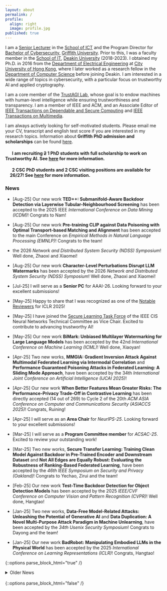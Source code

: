 ```yaml
---
layout: about
permalink: /
profile:
  align: right
  image: profile.jpg
published: true
---
```



<!--### Profile-->
I am a [Senior Lecturer](https://experts.griffith.edu.au/41503-leo-zhang) in the [School of ICT](https://www.griffith.edu.au/griffith-sciences/school-information-communication-technology) and the Program Director for [Bachelor of Cybersecurity](https://www.griffith.edu.au/study/degrees/bachelor-of-cyber-security-1677), [Griffith University](https://www.griffith.edu.au/). Prior to this, I was a faculty member in the [School of IT](https://www.deakin.edu.au/information-technology), [Deakin University](https://www.deakin.edu.au/) (2018-2023). I obtained my Ph.D. in 2016 from the [Department of Electrical Engineering](https://www.ee.cityu.edu.hk/) at [City University of Hong Kong](https://www.cityu.edu.hk/), where I later worked as a research fellow in the [Department of Computer Science](https://www.cs.cityu.edu.hk//) before joining Deakin. I am interested in a wide range of topics in cybersecurity,  with a particular focus on trustworthy AI and applied cryptography. 

I am a core member of the [TrustAGI Lab](https://trust-agi.github.io/), whose goal is to endow machines with human-level intelligence while ensuring  trustworthiness and transparency. I am a member of IEEE and ACM, and an Associate Editor of [IEEE Transactions on Dependable and Secure Computing](https://www.computer.org/csdl/journal/tq) and [IEEE Transactions on Multimedia](https://ieeexplore.ieee.org/xpl/RecentIssue.jsp?punumber=6046). 

I am always actively looking for self-motivated students. Please email me your CV, transcript and english test score if you are interested in my research topics. Information about __Griffith PhD admission and scholarships__ can be found [here]({{site.baseurl}}/prosStudents). 


<p>
<div style="float: left;"><img src="/assets/images/icon.png" width="15" height="18"/></div> 
<h4> &nbsp; I am recruiting <del>2</del> 1 PhD students with full scholarship to work on Trustworthy AI. See <a href = "{{site.baseurl}}/CFP/AI-HDR-Adv">here</a> for more information.</h4>

<div style="float: left;"><img src="/assets/images/icon.png" width="15" height="18"/></div> 
<h4> &nbsp; 2 CSC PhD students and 2 CSC visiting positions are available for 26/27! See <a href = "{{site.baseurl}}/prosStudents/">here</a> for more information.</h4>
</p>


<!--
<div style="float: left;"><img src="/assets/images/icon.png" width="15" height="18"/></div> 
<h4> &nbsp; <del>I am recruiting 2  PhD students with full scholarship to work on quantum-safe algorithms and protocols. See <a href = "{{site.baseurl}}/CFP/HDR-Adv">here</a> for more information.</del></h4>

<div style="float: left;"><img src="/assets/images/icon.png" width="15" height="18"/></div> 
<h4> &nbsp; <del>The main round of the 2025 Griffith PhD Scholarship is open until 27-08-2024 for international applicants. See <a href = "{{site.baseurl}}/prosStudents/">here</a> for more information.</del></h4>
-->

### News
- [Aug-25] Our new work __TED++: Submanifold-Aware Backdoor Detection via Layerwise Tubular-Neighbourhood Screening__ has been accepted to the 2025 IEEE _International Conference on Data Mining (ICDM)_! Congrats to Nam!

- [Aug-25] Our new work __Pre-training CLIP against Data Poisoning with Optimal Transport-based Matching and Alignment__ has been accepted to the main Conference on _Empirical Methods in Natural Language Processing (EMNLP)_! Congrats to the team!

- the 2026 _Network and Distributed System Security (NDSS)  Symposium_! Well done, Zhaoxi and Xiaomei!

- [Aug-25] Our new work __Character-Level Perturbations Disrupt LLM Watermarks__ has been accepted by the 2026 _Network and Distributed System Security (NDSS)  Symposium_! Well done, Zhaoxi and Xiaomei!

- [Jul-25] I will serve as a __Senior PC__ for AAAI-26. Looking forward to your excellent submissions!

- [May-25] Happy to share that I was recognized as one of the [Notable Reviewers](https://iclr.cc/Conferences/2025/Reviewers) for ICLR 2025!

- [May-25] I have joined the [Secure Learning Task Force](https://sites.google.com/view/ieee-tf-secure-learning) of the IEEE CIS Neural Networks Technical Committee as Vice Chair. Excited to contribute to advancing trustworthy AI!

- [May-25] Our new work __BiMark: Unbiased Multilayer Watermarking for Large Language Models__ has been accepted by the 42nd _International Conference on Machine Learning (ICML)_! Well done, Xiaoyan!

- [Apr-25] Two new works, __MMGIA: Gradient Inversion Attack Against Multimodal Federated Learning via Intermodal Correlation__ and __Performance Guaranteed Poisoning Attacks in Federated Learning: A Sliding Mode Approach__, have been accepted by the 34th _International Joint Conference on Artificial Intelligence (IJCAI 2025)_!

- [Apr-25] Our new work __When Better Features Mean Greater Risks: The Performance-Privacy Trade-Off in Contrastive Learning__ has been directly accepted (14 out of 269) to Cycle 2 of the 20th _ACM ASIA Conference on Computer and Communications Security (ASIACCS 2025)_! Congrats, Ruining!

- [Apr-25] I will serve as an __Area Chair__ for _NeurIPS-25_. Looking forward to your excellent submissions!

- [Mar-25] I will serve as a __Program Committee member__ for _ACSAC-25_. Excited to review your outstanding work!

- [Mar-25] Two new works, __Secure Transfer Learning: Training Clean Model Against Backdoor in Pre-Trained Encoder and Downstream Dataset__ and __Not All Edges are Equally Robust: Evaluating the Robustness of Ranking-Based Federated Learning__, have been accepted by the _46th IEEE Symposium on Security and Privacy (Oakland)_! Congrats to Yechao, Zirui and the team!

- [Feb-25] Our new work __Test-Time Backdoor Detection for Object Detection Models__ has been accepted by the 2025 _IEEE/CVF Conference on Computer Vision and Pattern Recognition (CVPR)_! Well done, Hangtao!

- [Jan-25] Two new works, __Data-Free Model-Related Attacks: Unleashing the Potential of Generative AI__ and __Data Duplication: A Novel Multi-Purpose Attack Paradigm in Machine Unlearning__, have been accepted by the _34th Usenix Security Symposium_! Congrats to Dayong and the team! 

- [Jan-25] Our new work __BadRobot: Manipulating Embodied LLMs in the Physical World__ has been accepted by the 2025 _International Conference on Learning Representations (ICLR)_! Congrats, Hangtao!

<!--{::options parse_block_html="true" /}
<details open> <summary markdown="span"> __News__ </summary>
</details>
<br/>
{::options parse_block_html="false" /}-->

{::options parse_block_html="true" /}
<details>
<summary markdown="span">Older News</summary>

[Dec-24] Three new works __NumbOD: A Spatial-Frequency Fusion Attack Against Object Detectors__, __Detecting and Corrupting Convolution-based Unlearnable Examples__ and __Improving Generalization of Universal Adversarial Perturbation via Dynamic Maximin Optimization__  have been accepted by _AAAI 2025_! Congrats, Ziqi, Xianlong, and Yechao!

[Dec-24] Our new work __PrivGNN: High-Performance Secure Inference for Cryptographic Graph Neural Networks__ has been accepted by the 2025 _International Conference Financial Cryptography and Data Security (FC 2025, AR =15.7%)_! Well done, Fuyi!

[Dec-24] Our new work __SEBioID: Secure and Efficient Biometric Identification with Two-Party Computation__ has been accepted by the 2025 _International Conference on Applied Cryptography and Network Security (ACNS 2025, Cycle 1 AR =15.5%)_! Congrats, Fuyi!

[Nov-24] I will co-organise [RAID'25](https://raid2025.github.io/index.html) as a local chair. Please submit your good works!

[Oct-24] I have joined the editorial team of __IEEE Transactions on Multimedia__ as an associate editor. Please submit your good works!

[Sep-24] Our new work __DarkSAM: Fooling Segment Anything Model to Segment Nothing__ has been accepted by the Thirty-eighth _Annual Conference on Neural Information Processing Systems (NeurIPS 2024)_! Congrats, Ziqi!

[Aug-24] Our new work __Stealing Watermarks of Large Language Models via Mixed Integer Programming__ has been accepted by the 2024 _Annual Computer Security Applications Conference (ACSAC 2024)_! Congrats, Zhaoxi and Xiaomei!

[Aug-24] I will serve as a __Program Committee member__ for _ASIACCS-25_. Looking forward to reviewing your excellent submissions!

[Jul-24] Our new work __DERD: Data-free Adversarial Robustness Distillation through Self-adversarial Teacher Group__ has been accepted to _ACM Multimedia (MM 2024)_! Congrats, Yuhang!

[Jun-24] Our new work __ECLIPSE: Expunging Clean-label Indiscriminate Poisons via Sparse Diffusion Purification__ has been accepted to the Srping Cycle of _ESORICS 2024_! Congrats, Xianlong!

[May-24] Our new work __IBD-PSC: Input-level Backdoor Detection via Parameter-oriented Scaling Consistency__ has been accepted by the 2024 _International Conference on Machine Learning (ICML 2024)_! Congrats, Linshan!

[Apr-24] I will serve as a __Program Committee member__ for _PETS-25_. Looking forward to reviewing your excellent submissions!

[Apr-24] Our new works __Detector Collapse: Backdooring Object Detection to Catastrophic Overload or Blindness__ and __DarkFed: A Data-Free Backdoor Attack in Federated Learning__ have been accepted by the 33rd _International Joint Conference on Artificial Intelligence (IJCAI 2024)_! Congrats, Hangtao and Wei!

[Mar-24] Our new work __Exploiting Class-Wise Rotation for Availability Poisoning Attacks in 3D Point Clouds__ has been accepted by the 29th _European Symposium on Research in Computer Security (ESORICS 2024)_! Congrats, Xianlong!

[Mar-24] Our new work __CryptGraph: An Efficient Privacy-Enhancing Solution for Accurate Shortest Path Retrieval in Cloud Environments__ has been accepted by the 19th _ACM ASIA Conference on Computer and Communications Security (ASIACCS 2024)_! Congrats, Fuyi!

[Mar-24] Our new work __Securely Fine-tuning Pre-trained Encoders Against Adversarial Examples__ has been accepted with shepherding by the winter round of the 45th _IEEE Symposium on Security and Privacy (Oakland 2024)_! Congrats, Ziqi!

[Dec-23] Glad to share that our three papers, __Towards Model Extraction Attacks in GAN-based Image Translation via Domain Shift Mitigation__, __Conditional Backdoor Attack via JPEG Compression__, __Revisiting Gradient Pruning: A Dual Realization for Defending Against Gradient Attacks__, have been accepted by the 38th _AAAI Conference on Artificial Intelligence (AAAI-24)_!

[Nov-23] I have joined the editorial team of __IEEE Transactions on Dependable and Secure Computing__ as an associate editor. Please submit your good works!

[Oct-23] Our new work __Robust Backdoor Detection for Deep Learning via Topological Evolution Dynamics__ has been accepted with shepherding by the 45th _IEEE Symposium on Security and Privacy (Oakland 2024)_!

[Sep-23] Our paper titled __Towards Self-Interpretable Graph-Level Anomaly Detection__ has been accepted by the Conference on _Neural Information Processing Systems (NeurIPS 2023)_!

[Jul-23] Our two papers titled __PointCRT: Detecting Backdoor in 3D Point Cloud via Corruption Robustness__, and __A Four-Pronged Defense Against Byzantine Attacks in Federated Learning__ have been accepted by _ACM Multimedia 2023 (ACM MM 2023)_!

[Jul-23] Our paper titled __Downstream-agnostic Adversarial Examples__ has been accepted by the _International Conference on Computer Vision 2023 (ICCV 2023)_!

[Jul-23] Glad to share that our paper __Why Does Little Robustness Help? Understanding Adversarial Transferability From Surrogate Training__ has been accepted with shepherding by the 45th _IEEE Symposium on Security and Privacy (Oakland 2024)_!

[Jul-23] Our paper titled __SigA: rPPG-based Authentication for Virtual Reality Head-mounted Display__ has been accepted by the 26th _International Symposium on Research in Attacks, Intrusions and Defenses (RAID 2023)_!

[Apr-23] Our paper titled __Denial-of-Service or Fine-Grained Control: Towards Flexible Model Poisoning Attacks on Federated Learning__ has been accepted by the 32nd _International Joint Conference on Artificial Intelligence (IJCAI 2023)_!

[Apr-23] Our paper titled __PriGenX: Privacy-preserving Query With Anonymous Access Control for Genomic Data__ has been accepted by IEEE TDSC!

[Mar-23] Our paper titled __Predicate Private Set Intersection With Linear Complexity__ has been accepted by the 21st _International Conference on Applied Cryptography and Network Security (ACNS 2023)_!

[Mar-23] Our two papers titled __LoDen: Making Every Client in Federated Learning a Defender Against the Poisoning Membership Inference Attacks__, and __Masked Language Model Based Textual Adversarial Example Detection__, have been accepted by the 18th _ACM ASIA Conference on Computer and Communications Security (ASIACCS 2023)_!

[Mar-23] I joined [Griffith University](https://www.griffith.edu.au/) as a Senior Lecturer (in the [commonwealth system](https://en.wikipedia.org/wiki/Senior_lecturer)).

</details>
<br/>
{::options parse_block_html="false" /}
